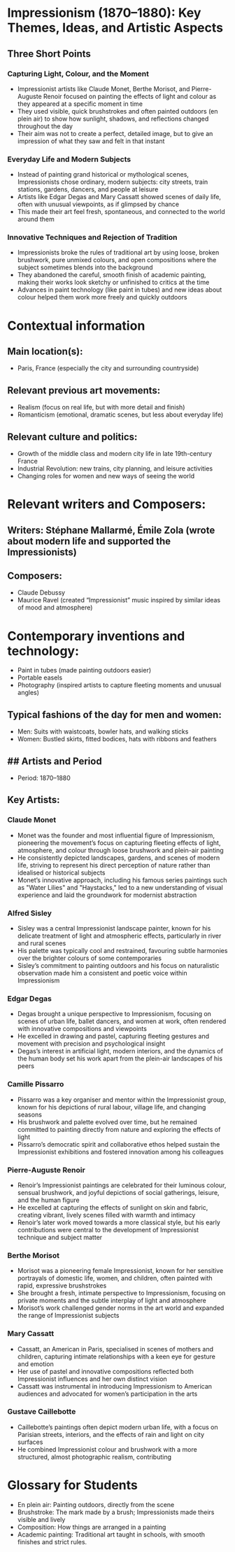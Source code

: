 # Impressionism (1870–1880): Key Themes, Ideas, and Artistic Aspects

## Three Short Points

### Capturing Light, Colour, and the Moment
- Impressionist artists like Claude Monet, Berthe Morisot, and Pierre-Auguste Renoir focused on painting the effects of light and colour as they appeared at a specific moment in time
- They used visible, quick brushstrokes and often painted outdoors (en plein air) to show how sunlight, shadows, and reflections changed throughout the day
- Their aim was not to create a perfect, detailed image, but to give an impression of what they saw and felt in that instant

### Everyday Life and Modern Subjects
- Instead of painting grand historical or mythological scenes, Impressionists chose ordinary, modern subjects: city streets, train stations, gardens, dancers, and people at leisure
- Artists like Edgar Degas and Mary Cassatt showed scenes of daily life, often with unusual viewpoints, as if glimpsed by chance
- This made their art feel fresh, spontaneous, and connected to the world around them

### Innovative Techniques and Rejection of Tradition
- Impressionists broke the rules of traditional art by using loose, broken brushwork, pure unmixed colours, and open compositions where the subject sometimes blends into the background
- They abandoned the careful, smooth finish of academic painting, making their works look sketchy or unfinished to critics at the time
- Advances in paint technology (like paint in tubes) and new ideas about colour helped them work more freely and quickly outdoors

# Contextual information
## Main location(s):

- Paris, France (especially the city and surrounding countryside)

## Relevant previous art movements:

- Realism (focus on real life, but with more detail and finish)
- Romanticism (emotional, dramatic scenes, but less about everyday life)

## Relevant culture and politics:

- Growth of the middle class and modern city life in late 19th-century France
- Industrial Revolution: new trains, city planning, and leisure activities
- Changing roles for women and new ways of seeing the world

# Relevant writers and Composers:



## Writers: Stéphane Mallarmé, Émile Zola (wrote about modern life and supported the Impressionists)


## Composers:

- Claude Debussy
- Maurice Ravel (created “Impressionist” music inspired by similar ideas of mood and atmosphere)

# Contemporary inventions and technology:
- Paint in tubes (made painting outdoors easier)
- Portable easels
- Photography (inspired artists to capture fleeting moments and unusual angles)

## Typical fashions of the day for men and women:

- Men: Suits with waistcoats, bowler hats, and walking sticks
- Women:  Bustled skirts, fitted bodices, hats with ribbons and feathers

## ## Artists and Period
- Period: 1870–1880

## Key Artists:

### Claude Monet
- Monet was the founder and most influential figure of Impressionism, pioneering the movement’s focus on capturing fleeting effects of light, atmosphere, and colour through loose brushwork and plein-air painting
- He consistently depicted landscapes, gardens, and scenes of modern life, striving to represent his direct perception of nature rather than idealised or historical subjects
- Monet’s innovative approach, including his famous series paintings such as "Water Lilies" and "Haystacks," led to a new understanding of visual experience and laid the groundwork for modernist abstraction

### Alfred Sisley
- Sisley was a central Impressionist landscape painter, known for his delicate treatment of light and atmospheric effects, particularly in river and rural scenes
- His palette was typically cool and restrained, favouring subtle harmonies over the brighter colours of some contemporaries
- Sisley’s commitment to painting outdoors and his focus on naturalistic observation made him a consistent and poetic voice within Impressionism

### Edgar Degas
- Degas brought a unique perspective to Impressionism, focusing on scenes of urban life, ballet dancers, and women at work, often rendered with innovative compositions and viewpoints
- He excelled in drawing and pastel, capturing fleeting gestures and movement with precision and psychological insight
- Degas’s interest in artificial light, modern interiors, and the dynamics of the human body set his work apart from the plein-air landscapes of his peers

### Camille Pissarro
- Pissarro was a key organiser and mentor within the Impressionist group, known for his depictions of rural labour, village life, and changing seasons
- His brushwork and palette evolved over time, but he remained committed to painting directly from nature and exploring the effects of light
- Pissarro’s democratic spirit and collaborative ethos helped sustain the Impressionist exhibitions and fostered innovation among his colleagues

### Pierre-Auguste Renoir
- Renoir’s Impressionist paintings are celebrated for their luminous colour, sensual brushwork, and joyful depictions of social gatherings, leisure, and the human figure
- He excelled at capturing the effects of sunlight on skin and fabric, creating vibrant, lively scenes filled with warmth and intimacy
- Renoir’s later work moved towards a more classical style, but his early contributions were central to the development of Impressionist technique and subject matter

### Berthe Morisot
- Morisot was a pioneering female Impressionist, known for her sensitive portrayals of domestic life, women, and children, often painted with rapid, expressive brushstrokes
- She brought a fresh, intimate perspective to Impressionism, focusing on private moments and the subtle interplay of light and atmosphere
- Morisot’s work challenged gender norms in the art world and expanded the range of Impressionist subjects

### Mary Cassatt
- Cassatt, an American in Paris, specialised in scenes of mothers and children, capturing intimate relationships with a keen eye for gesture and emotion
- Her use of pastel and innovative compositions reflected both Impressionist influences and her own distinct vision
- Cassatt was instrumental in introducing Impressionism to American audiences and advocated for women’s participation in the arts

### Gustave Caillebotte
- Caillebotte’s paintings often depict modern urban life, with a focus on Parisian streets, interiors, and the effects of rain and light on city surfaces
- He combined Impressionist colour and brushwork with a more structured, almost photographic realism, contributing


# Glossary for Students
- En plein air: Painting outdoors, directly from the scene
- Brushstroke: The mark made by a brush; Impressionists made theirs visible and lively
- Composition: How things are arranged in a painting
- Academic painting: Traditional art taught in schools, with smooth finishes and strict rules.